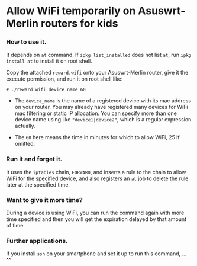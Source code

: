 # Allow WiFi temporarily on Asuswrt-Merlin routers for kids

### How to use it.

It depends on `at` command. If `ipkg list_installed` does not list `at`, run `ipkg install at` to install it on root shell.

Copy the attached `reward.wifi` onto your Asuswrt-Merlin router, give it the execute permission, and run it on root shell like:
```
# ./reward.wifi device_name 60
```
- The `device_name` is the name of a registered device with its mac address on your router. You may already have registered many devices for WiFi mac filtering or static IP allocation. You can specify more than one device name using like `"device1|device2"`, which is a regular expression actually.

- The `60` here means the time in minutes for which to allow WiFi, 25 if omitted.

### Run it and forget it.

It uses the `iptables` chain, `FORWARD`, and inserts a rule to the chain to allow WiFi for the specified device, and also registers an `at` job to delete the rule later at the specified time.

### Want to give it more time?

During a device is using WiFi, you can run the command again with more time specified and then you will get the expiration delayed by that amount of time.

### Further applications.

If you install `ssh` on your smartphone and set it up to run this command, ... ^^
